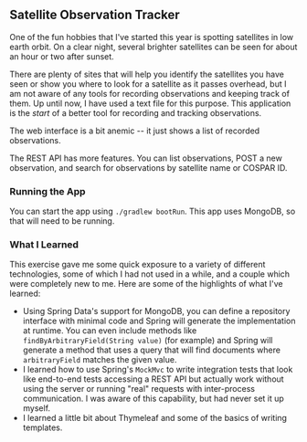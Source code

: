 ## Satellite Observation Tracker

One of the fun hobbies that I've started this year is spotting satellites in low earth orbit. On a clear night, several brighter satellites can be seen for about an hour or two after sunset.

There are plenty of sites that will help you identify the satellites you have seen or show you where to look for a satellite as it passes overhead, but I am not aware of any tools for recording observations and keeping track of them. Up until now, I have used a text file for this purpose. This application is the _start_ of a better tool for recording and tracking observations.

The web interface is a bit anemic -- it just shows a list of recorded observations.

The REST API has more features. You can list observations, POST a new observation, and search for observations by satellite name or COSPAR ID.

### Running the App

You can start the app using `./gradlew bootRun`. This app uses MongoDB, so that will need to be running.

### What I Learned

This exercise gave me some quick exposure to a variety of different technologies, some of which I had not used in a while, and a couple which were completely new to me. Here are some of the highlights of what I've learned:
 * Using Spring Data's support for MongoDB, you can define a repository interface with minimal code and Spring will generate the implementation at runtime. You can even include methods like `findByArbitraryField(String value)` (for example) and Spring will generate a method that uses a query that will find documents where `arbitraryField` matches the given value.
 * I learned how to use Spring's `MockMvc` to write integration tests that look like end-to-end tests accessing a REST API but actually work without using the server or running "real" requests with inter-process communication. I was aware of this capability, but had never set it up myself.
 * I learned a little bit about Thymeleaf and some of the basics of writing templates.
